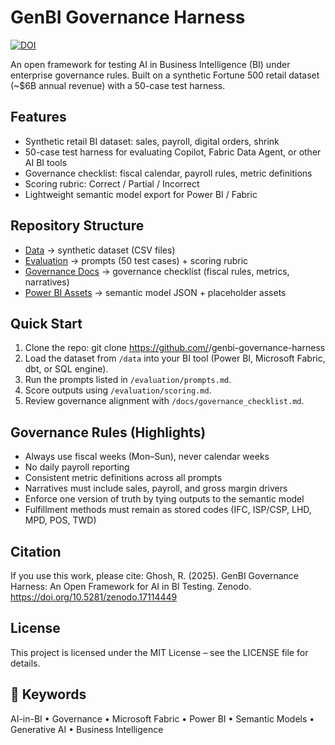 # GenBI Governance Harness

[![DOI](https://zenodo.org/badge/1056216982.svg)](https://doi.org/10.5281/zenodo.17114449)

An open framework for testing AI in Business Intelligence (BI) under enterprise governance rules. Built on a synthetic Fortune 500 retail dataset (~$6B annual revenue) with a 50-case test harness.

## Features
- Synthetic retail BI dataset: sales, payroll, digital orders, shrink
- 50-case test harness for evaluating Copilot, Fabric Data Agent, or other AI BI tools
- Governance checklist: fiscal calendar, payroll rules, metric definitions
- Scoring rubric: Correct / Partial / Incorrect
- Lightweight semantic model export for Power BI / Fabric

## Repository Structure
- [Data](./data) → synthetic dataset (CSV files)
- [Evaluation](./evaluation) → prompts (50 test cases) + scoring rubric
- [Governance Docs](./docs) → governance checklist (fiscal rules, metrics, narratives)
- [Power BI Assets](./powerbi) → semantic model JSON + placeholder assets

## Quick Start
1. Clone the repo:
   git clone https://github.com/<your-handle>/genbi-governance-harness
2. Load the dataset from `/data` into your BI tool (Power BI, Microsoft Fabric, dbt, or SQL engine).
3. Run the prompts listed in `/evaluation/prompts.md`.
4. Score outputs using `/evaluation/scoring.md`.
5. Review governance alignment with `/docs/governance_checklist.md`.

## Governance Rules (Highlights)
- Always use fiscal weeks (Mon–Sun), never calendar weeks
- No daily payroll reporting
- Consistent metric definitions across all prompts
- Narratives must include sales, payroll, and gross margin drivers
- Enforce one version of truth by tying outputs to the semantic model
- Fulfillment methods must remain as stored codes (IFC, ISP/CSP, LHD, MPD, POS, TWD)

## Citation
If you use this work, please cite:
Ghosh, R. (2025). GenBI Governance Harness: An Open Framework for AI in BI Testing. Zenodo. https://doi.org/10.5281/zenodo.17114449

## License
This project is licensed under the MIT License – see the LICENSE file for details.

## 🔑 Keywords
AI-in-BI • Governance • Microsoft Fabric • Power BI • Semantic Models • Generative AI • Business Intelligence
